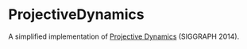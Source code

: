 # ProjectiveDynamics
A simplified implementation of [Projective Dynamics](https://www.projectivedynamics.org/Projective_Dynamics/index.html) (SIGGRAPH 2014).

